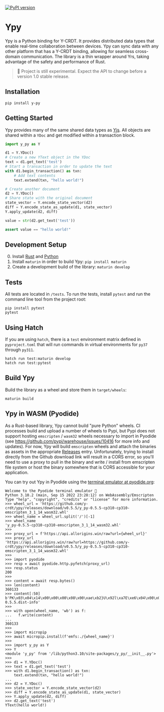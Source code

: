 [![PyPI version](https://badge.fury.io/py/y-py.svg)](https://badge.fury.io/py/y-py)

# Ypy

Ypy is a Python binding for Y-CRDT. It provides distributed data types that enable real-time collaboration between devices. Ypy can sync data with any other platform that has a Y-CRDT binding, allowing for seamless cross-domain communication. The library is a thin wrapper around Yrs, taking advantage of the safety and performance of Rust.

> 🧪 Project is still experimental. Expect the API to change before a version 1.0 stable release.

## Installation

```
pip install y-py
```

## Getting Started

Ypy provides many of the same shared data types as [Yjs](https://docs.yjs.dev/). All objects are shared within a `YDoc` and get modified within a transaction block.

```python
import y_py as Y

d1 = Y.YDoc()
# Create a new YText object in the YDoc
text = d1.get_text('test')
# Start a transaction in order to update the text
with d1.begin_transaction() as txn:
    # Add text contents
    text.extend(txn, "hello world!")

# Create another document
d2 = Y.YDoc()
# Share state with the original document
state_vector = Y.encode_state_vector(d2)
diff = Y.encode_state_as_update(d1, state_vector)
Y.apply_update(d2, diff)

value = str(d2.get_text('test'))

assert value == "hello world!"
```

## Development Setup

0. Install [Rust](https://www.rust-lang.org/tools/install) and [Python](https://www.python.org/downloads/)
1. Install `maturin` in order to build Ypy: `pip install maturin`
2. Create a development build of the library: `maturin develop`

## Tests

All tests are located in `/tests`. To run the tests, install `pytest` and run the command line tool from the project root:

```
pip install pytest
pytest
```

## Using Hatch

If you are using `hatch`, there is a `test` environment matrix defined in `pyproject.toml` that will run commands in virtual environments for `py37` through `py311`.

```
hatch run test:maturin develop
hatch run test:pytest
```

## Build Ypy 

Build the library as a wheel and store them in `target/wheels`:

```
maturin build
```

## Ypy in WASM (Pyodide)

As a Rust-based library, Ypy cannot build "pure Python" wheels. CI processes build and upload a number of wheels to Pypi, but Pypi does not support hosting `emscripten` / `wasm32` wheels necessary to import in Pyodide (see https://github.com/pypi/warehouse/issues/10416 for more info and updates). For now, Ypy will build `emscripten` wheels and attach the binaries as assets in the appropriate [Releases](https://github.com/y-crdt/ypy/releases) entry. Unfortunately, trying to install directly from the Github download link will result in a CORS error, so you'll need to use a proxy to pull in the binary and write / install from emscripten file system or host the binary somewhere that is CORS accessible for your application.

You can try out Ypy in Pyodide using the [terminal emulator at pyodide.org](https://pyodide.org/en/stable/console.html):

```
Welcome to the Pyodide terminal emulator 🐍
Python 3.10.2 (main, Sep 15 2022 23:28:12) on WebAssembly/Emscripten
Type "help", "copyright", "credits" or "license" for more information.
>>> wheel_url = 'https://github.com/y-crdt/ypy/releases/download/v0.5.5/y_py-0.5.5-cp310-cp310-emscripten_3_1_14_wasm32.whl'
>>> wheel_name = wheel_url.split('/')[-1]
>>> wheel_name
'y_py-0.5.5-cp310-cp310-emscripten_3_1_14_wasm32.whl'
>>> 
>>> proxy_url = f'https://api.allorigins.win/raw?url={wheel_url}'
>>> proxy_url
'https://api.allorigins.win/raw?url=https://github.com/y-crdt/ypy/releases/download/v0.5.5/y_py-0.5.5-cp310-cp310-emscripten_3_1_14_wasm32.whl'
>>> 
>>> import pyodide
>>> resp = await pyodide.http.pyfetch(proxy_url)
>>> resp.status
200
>>> 
>>> content = await resp.bytes()
>>> len(content)
360133
>>> content[:50]
b'PK\x03\x04\x14\x00\x00\x00\x08\x00\xae\xb2}U\x92l\xa7E\xe6\x04\x00\x00u\t\x00\x00\x1d\x00\x00\x00y_py-0.5.5.dist-info'
>>>
>>> with open(wheel_name, 'wb') as f:
...   f.write(content)
... 
360133
>>> 
>>> import micropip
>>> await micropip.install(f'emfs:./{wheel_name}')
>>> 
>>> import y_py as Y
>>> Y
<module 'y_py' from '/lib/python3.10/site-packages/y_py/__init__.py'>
>>> 
>>> d1 = Y.YDoc()
>>> text = d1.get_text('test')
>>> with d1.begin_transaction() as txn:
    text.extend(txn, "hello world!")
... 
>>> d2 = Y.YDoc()
>>> state_vector = Y.encode_state_vector(d2)
>>> diff = Y.encode_state_as_update(d1, state_vector)
>>> Y.apply_update(d2, diff)
>>> d2.get_text('test')
YText(hello world!)
```